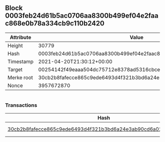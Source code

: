 ## Block 0003feb24d61b5ac0706aa8300b499ef04e2faac868e0b78a334cb9c110b2420

Attribute | Value
--- | ---
Height | 30779
Hash | 0003feb24d61b5ac0706aa8300b499ef04e2faac868e0b78a334cb9c110b2420
Timestamp | 2021-04-20T21:30:12+00:00
Target | 00254142f49eaaa504dc75712e8378ad5316cbcead634704b3734b6271167cc4
Merke root | 30cb2b8fafecce865c9ede6493d4f321b3bd6a24e3ab90cd6a02e84163070305
Nonce | 3957672870

```

```

### Transactions

Hash | Amount
--- | ---
[30cb2b8fafecce865c9ede6493d4f321b3bd6a24e3ab90cd6a02e84163070305](30cb2b8fafecce865c9ede6493d4f321b3bd6a24e3ab90cd6a02e84163070305.md) | 10.00000000 SKEPTI 
